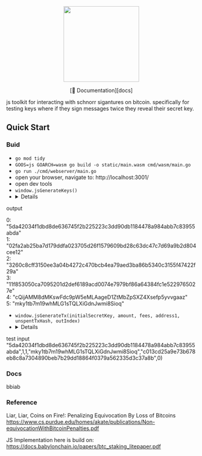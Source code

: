 <div align="center">
<img src="docs/imgs/logo.png" width="200">


[📖 Documentation][docs]
</div>

js toolkit for interacting with schnorr sigantures on bitcoin. specifically for testing keys where if they sign messages twice they reveal their secret key.
## Quick Start

### Buid 

- `go mod tidy`
- `GOOS=js GOARCH=wasm go build -o static/main.wasm cmd/wasm/main.go`
- `go run ./cmd/webserver/main.go`
- open your browser, navigate to: http://localhost:3001/
- open dev tools
- `window.jsGenerateKeys()`
- <details>
 <summary>output</summary>

0: "5da42034f1dbd8de636745f2b225223c3dd90db1184478a984abb7c83955abda"<br/>
1: "02fa2ab25ba7d179ddfa023705d26f1579609bd28c63dc47c7d69a9b2d804cee12"<br/>
2: "3260c8cff3150ee3a04b4272c470bcb4ea79aed3ba86b5340c3155f47422f29a"<br/>
3: "11f853050ca7095201d2def6189acd0074e7979bf86a64384fc1e5229765027e"<br/>
4: "cQijAMM8dMKswFdc9pW5eMLAageD1ZtMbZpSXZ4Xsefp5yvvgaaz"<br/>
5: "mky1tb7m19whMLG1sTQLXiGdnJwmi8Sioq"<br/>

</details>

- `window.jsGenerateTx(initialSecretKey, amount, fees, address1, unspentTxHash, outIndex)`
- <details>
 <summary>test input</summary>
"5da42034f1dbd8de636745f2b225223c3dd90db1184478a984abb7c83955abda",1,1,"mky1tb7m19whMLG1sTQLXiGdnJwmi8Sioq","c013cd25a9e73b678eb8c8a7304890beb7b29dd18864f0379a562335d3c37a8b",0)
</details>

### Docs

bbiab

### Reference


Liar, Liar, Coins on Fire!: Penalizing Equivocation By Loss of Bitcoins
https://www.cs.purdue.edu/homes/akate/publications/Non-equivocationWithBitcoinPenalties.pdf


JS Implementation here is build on:
https://docs.babylonchain.io/papers/btc_staking_litepaper.pdf
